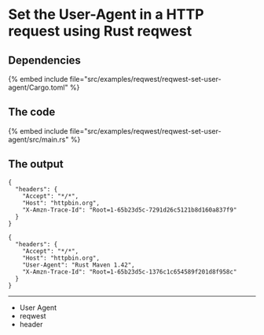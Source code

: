 # Set the User-Agent in a HTTP request using Rust reqwest

## Dependencies

{% embed include file="src/examples/reqwest/reqwest-set-user-agent/Cargo.toml" %}

## The code

{% embed include file="src/examples/reqwest/reqwest-set-user-agent/src/main.rs" %}

## The output

```
{
  "headers": {
    "Accept": "*/*",
    "Host": "httpbin.org",
    "X-Amzn-Trace-Id": "Root=1-65b23d5c-7291d26c5121b8d160a837f9"
  }
}

{
  "headers": {
    "Accept": "*/*",
    "Host": "httpbin.org",
    "User-Agent": "Rust Maven 1.42",
    "X-Amzn-Trace-Id": "Root=1-65b23d5c-1376c1c654589f201d8f958c"
  }
}
```

---

- User Agent
- reqwest
- header



